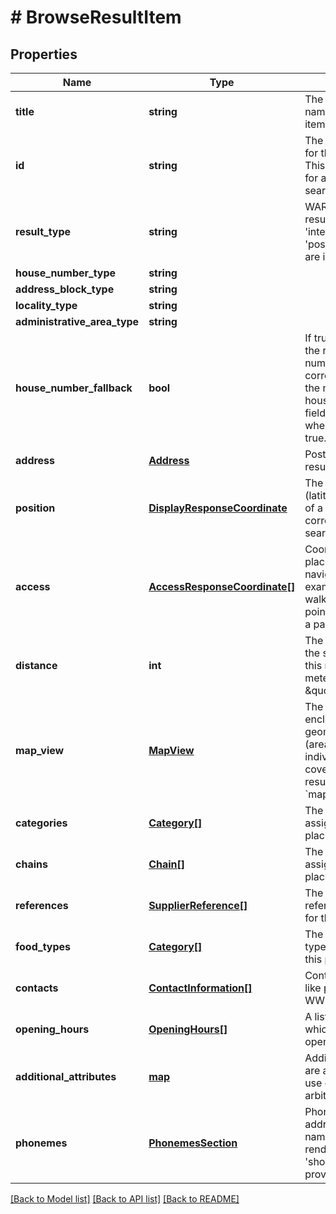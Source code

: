 # # BrowseResultItem

## Properties

Name | Type | Description | Notes
------------ | ------------- | ------------- | -------------
**title** | **string** | The localized display name of this result item. |
**id** | **string** | The unique identifier for the result item. This ID can be used for a Look Up by ID search as well. | [optional]
**result_type** | **string** | WARNING: The resultType values &#39;intersection&#39; and &#39;postalCodePoint&#39; are in BETA state | [optional]
**house_number_type** | **string** |  | [optional]
**address_block_type** | **string** |  | [optional]
**locality_type** | **string** |  | [optional]
**administrative_area_type** | **string** |  | [optional]
**house_number_fallback** | **bool** | If true, indicates that the requested house number was corrected to match the nearest known house number. This field is visible only when the value is true. | [optional]
**address** | [**Address**](Address.md) | Postal address of the result item. |
**position** | [**DisplayResponseCoordinate**](DisplayResponseCoordinate.md) | The coordinates (latitude, longitude) of a pin on a map corresponding to the searched place. | [optional]
**access** | [**AccessResponseCoordinate[]**](AccessResponseCoordinate.md) | Coordinates of the place you are navigating to (for example, driving or walking). This is a point on a road or in a parking lot. | [optional]
**distance** | **int** | The distance from the search center to this result item in meters. For example: \&quot;172039\&quot; | [optional]
**map_view** | [**MapView**](MapView.md) | The bounding box enclosing the geometric shape (area or line) that an individual result covers. &#x60;place&#x60; typed results have no &#x60;mapView&#x60;. | [optional]
**categories** | [**Category[]**](Category.md) | The list of categories assigned to this place. | [optional]
**chains** | [**Chain[]**](Chain.md) | The list of chains assigned to this place. | [optional]
**references** | [**SupplierReference[]**](SupplierReference.md) | The list of supplier references available for this place. | [optional]
**food_types** | [**Category[]**](Category.md) | The list of food types assigned to this place. | [optional]
**contacts** | [**ContactInformation[]**](ContactInformation.md) | Contact information like phone, email, WWW. | [optional]
**opening_hours** | [**OpeningHours[]**](OpeningHours.md) | A list of hours during which the place is open for business. | [optional]
**additional_attributes** | [**map**](map.md) | Additional attributes are added for BYOD use cases. Can hold arbitrary data. | [optional]
**phonemes** | [**PhonemesSection**](PhonemesSection.md) | Phonemes for address and place names. (only rendered if &#39;show&#x3D;phonemes&#39; is provided.) | [optional]

[[Back to Model list]](../../README.md#models) [[Back to API list]](../../README.md#endpoints) [[Back to README]](../../README.md)
